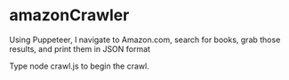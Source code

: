 # amazonCrawler

Using Puppeteer, I navigate to Amazon.com, search for books, grab those results, and print them in JSON format

Type node crawl.js to begin the crawl.
